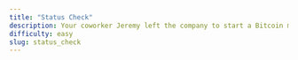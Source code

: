 ```yaml
---
title: "Status Check"
description: Your coworker Jeremy left the company to start a Bitcoin mining operation. You decide to look at a system he left you to determine if SELinux is running or not.
difficulty: easy
slug: status_check
---
```

